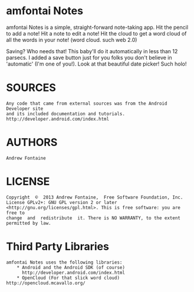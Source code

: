 amfontai Notes
==============
amfontai Notes is a simple, straight-forward note-taking app.
Hit the pencil to add a note! Hit a note to edit a note!
Hit the cloud to get a word cloud of all the words in your note!
(word cloud. such web 2.0)

Saving? Who needs that! This baby'll do it automatically in less than 12
parsecs. I added a save button just for you folks you don't believe in
'automatic' (I'm one of you!). Look at that beautiful date picker! Such holo!

SOURCES
=======
	Any code that came from external sources was from the Android Developer site
	and its included documentation and tutorials.
	http://developer.android.com/index.html

AUTHORS
=======
	Andrew Fontaine

LICENSE
=======
	Copyright  ©  2013 Andrew Fontaine,  Free Software Foundation, Inc.
	License GPLv2+: GNU GPL version 2 or later
	<http://gnu.org/licenses/gpl.html>. This is free software: you are free to
	change  and  redistribute  it. There is NO WARRANTY, to the extent
	permitted by law.
	
Third Party Libraries
=====================
	amfontai Notes uses the following libraries:
		* Android and the Android SDK (of course)
		  http://developer.android.com/index.html
		* OpenCloud (For that slick word cloud) http://opencloud.mcavallo.org/
